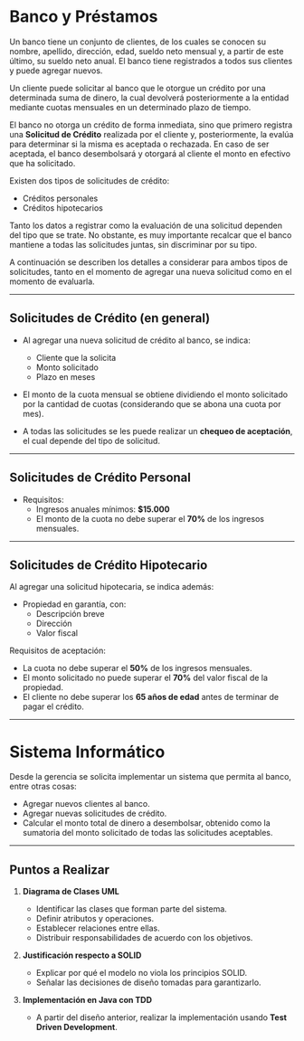 # Banco y Préstamos

Un banco tiene un conjunto de clientes, de los cuales se conocen su nombre, apellido, dirección, edad, sueldo neto mensual y, a partir de este último, su sueldo neto anual. El banco tiene registrados a todos sus clientes y puede agregar nuevos.

Un cliente puede solicitar al banco que le otorgue un crédito por una determinada suma de dinero, la cual devolverá posteriormente a la entidad mediante cuotas mensuales en un determinado plazo de tiempo.

El banco no otorga un crédito de forma inmediata, sino que primero registra una **Solicitud de Crédito** realizada por el cliente y, posteriormente, la evalúa para determinar si la misma es aceptada o rechazada. En caso de ser aceptada, el banco desembolsará y otorgará al cliente el monto en efectivo que ha solicitado.

Existen dos tipos de solicitudes de crédito:
- Créditos personales
- Créditos hipotecarios

Tanto los datos a registrar como la evaluación de una solicitud dependen del tipo que se trate. No obstante, es muy importante recalcar que el banco mantiene a todas las solicitudes juntas, sin discriminar por su tipo.

A continuación se describen los detalles a considerar para ambos tipos de solicitudes, tanto en el momento de agregar una nueva solicitud como en el momento de evaluarla.

---

## Solicitudes de Crédito (en general)

- Al agregar una nueva solicitud de crédito al banco, se indica:
    - Cliente que la solicita
    - Monto solicitado
    - Plazo en meses

- El monto de la cuota mensual se obtiene dividiendo el monto solicitado por la cantidad de cuotas (considerando que se abona una cuota por mes).

- A todas las solicitudes se les puede realizar un **chequeo de aceptación**, el cual depende del tipo de solicitud.

---

## Solicitudes de Crédito Personal

- Requisitos:
    - Ingresos anuales mínimos: **$15.000**
    - El monto de la cuota no debe superar el **70%** de los ingresos mensuales.

---

## Solicitudes de Crédito Hipotecario

Al agregar una solicitud hipotecaria, se indica además:
- Propiedad en garantía, con:
    - Descripción breve
    - Dirección
    - Valor fiscal

Requisitos de aceptación:
- La cuota no debe superar el **50%** de los ingresos mensuales.
- El monto solicitado no puede superar el **70%** del valor fiscal de la propiedad.
- El cliente no debe superar los **65 años de edad** antes de terminar de pagar el crédito.

---

# Sistema Informático

Desde la gerencia se solicita implementar un sistema que permita al banco, entre otras cosas:
- Agregar nuevos clientes al banco.
- Agregar nuevas solicitudes de crédito.
- Calcular el monto total de dinero a desembolsar, obtenido como la sumatoria del monto solicitado de todas las solicitudes aceptables.

---

## Puntos a Realizar

1. **Diagrama de Clases UML**
    - Identificar las clases que forman parte del sistema.
    - Definir atributos y operaciones.
    - Establecer relaciones entre ellas.
    - Distribuir responsabilidades de acuerdo con los objetivos.

2. **Justificación respecto a SOLID**
    - Explicar por qué el modelo no viola los principios SOLID.
    - Señalar las decisiones de diseño tomadas para garantizarlo.

3. **Implementación en Java con TDD**
    - A partir del diseño anterior, realizar la implementación usando **Test Driven Development**.  
